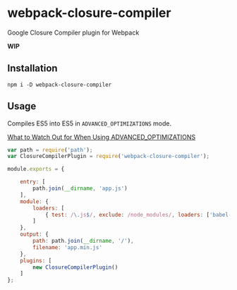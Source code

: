 # webpack-closure-compiler
Google Closure Compiler plugin for Webpack

**WIP**

## Installation

```
npm i -D webpack-closure-compiler
```

## Usage

Compiles ES5 into ES5 in `ADVANCED_OPTIMIZATIONS` mode.

[What to Watch Out for When Using ADVANCED_OPTIMIZATIONS](https://developers.google.com/closure/compiler/docs/api-tutorial3#dangers)

```javascript
var path = require('path');
var ClosureCompilerPlugin = require('webpack-closure-compiler');

module.exports = {

    entry: [
        path.join(__dirname, 'app.js')
    ],
    module: {
        loaders: [
            { test: /\.js$/, exclude: /node_modules/, loaders: ['babel-loader?optional=runtime&stage=0&cacheDirectory'] }
        ]
    },
    output: {
        path: path.join(__dirname, '/'),
        filename: 'app.min.js'
    },
    plugins: [
        new ClosureCompilerPlugin()
    ]
};
```
